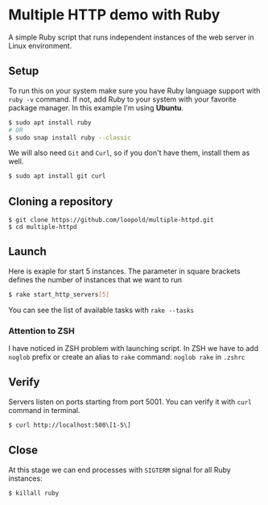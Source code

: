 # Multiple HTTP demo with Ruby

A simple Ruby script that runs independent instances of the web server 
in Linux environment.


## Setup
To run this on your system make sure you have Ruby language support with `ruby -v` 
command. If not, add Ruby to your system with your favorite package manager. 
In this example I'm using **Ubuntu**.  
```sh
$ sudo apt install ruby
# OR
$ sudo snap install ruby --classic
```
We will also need `Git` and `Curl`, so if you don't have them, install them as well.
```sh
$ sudo apt install git curl
```


## Cloning a repository
```
$ git clone https://github.com/loopold/multiple-httpd.git
$ cd multiple-httpd
```


## Launch
Here is exaple for start 5 instances. The parameter in square brackets defines 
the number of instances that we want to run 
```sh
$ rake start_http_servers[5]
```
You can see the list of available tasks with `rake --tasks`

### Attention to ZSH 
I have noticed in ZSH problem with launching script.
In ZSH we have to add `noglob` prefix or create an alias to `rake` command: `noglob rake`
in `.zshrc`


## Verify
Servers listen on ports starting from port 5001. You can verify it with `curl` command
in terminal.
```sh
$ curl http://localhost:500\[1-5\]
```


## Close
At this stage we can end processes with `SIGTERM` signal for all Ruby instances:
```sh
$ killall ruby
```
